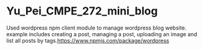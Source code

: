 # Yu_Pei_CMPE_272_mini_blog
Used wordpress npm client module to manage wordpress blog website. example includes creating a post, managing a post, uploading an image and list all posts by tags.https://www.npmjs.com/package/wordpress
